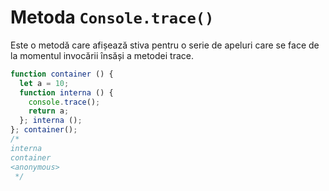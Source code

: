 # Metoda `Console.trace()`

Este o metodă care afișează stiva pentru o serie de apeluri care se face de la momentul invocării însăși a metodei trace.

```javascript
function container () {
  let a = 10;
  function interna () {
    console.trace();
    return a;
  }; interna ();
}; container();
/*
interna
container
<anonymous>
 */
```
